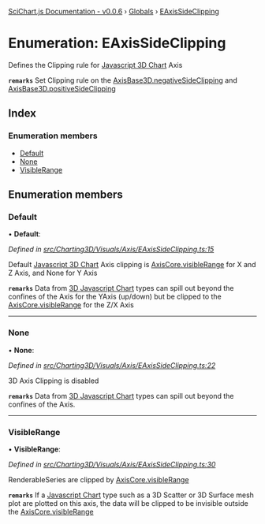 [SciChart.js Documentation - v0.0.6](../README.md) › [Globals](../globals.md) › [EAxisSideClipping](eaxissideclipping.md)

# Enumeration: EAxisSideClipping

Defines the Clipping rule for [Javascript 3D Chart](https://www.scichart.com/javascript-chart-features) Axis

**`remarks`** 
Set Clipping rule on the [AxisBase3D.negativeSideClipping](../classes/axisbase3d.md#negativesideclipping) and [AxisBase3D.positiveSideClipping](../classes/axisbase3d.md#positivesideclipping)

## Index

### Enumeration members

* [Default](eaxissideclipping.md#default)
* [None](eaxissideclipping.md#none)
* [VisibleRange](eaxissideclipping.md#visiblerange)

## Enumeration members

###  Default

• **Default**:

*Defined in [src/Charting3D/Visuals/Axis/EAxisSideClipping.ts:15](https://github.com/ABTSoftware/SciChart.Dev/blob/272ab7fc7f/Web/src/SciChart/src/Charting3D/Visuals/Axis/EAxisSideClipping.ts#L15)*

Default [Javascript 3D Chart](https://www.scichart.com/javascript-chart-features) Axis clipping is
[AxisCore.visibleRange](../classes/axiscore.md#visiblerange) for X and Z Axis, and None for Y Axis

**`remarks`** 
Data from [3D Javascript Chart](https://www.scichart.com/javascript-chart-features) types can spill
out beyond the confines of the Axis for the YAxis (up/down)
but be clipped to the [AxisCore.visibleRange](../classes/axiscore.md#visiblerange) for the Z/X Axis

___

###  None

• **None**:

*Defined in [src/Charting3D/Visuals/Axis/EAxisSideClipping.ts:22](https://github.com/ABTSoftware/SciChart.Dev/blob/272ab7fc7f/Web/src/SciChart/src/Charting3D/Visuals/Axis/EAxisSideClipping.ts#L22)*

3D Axis Clipping is disabled

**`remarks`** 
Data from [3D Javascript Chart](https://www.scichart.com/javascript-chart-features)
types can spill out beyond the confines of the Axis.

___

###  VisibleRange

• **VisibleRange**:

*Defined in [src/Charting3D/Visuals/Axis/EAxisSideClipping.ts:30](https://github.com/ABTSoftware/SciChart.Dev/blob/272ab7fc7f/Web/src/SciChart/src/Charting3D/Visuals/Axis/EAxisSideClipping.ts#L30)*

RenderableSeries are clipped by [AxisCore.visibleRange](../classes/axiscore.md#visiblerange)

**`remarks`** 
If a [Javascript Chart](https://www.scichart.com/javascript-chart-features) type such as a
3D Scatter or 3D Surface mesh plot are plotted on this axis,
the data will be clipped to be invisible outside the [AxisCore.visibleRange](../classes/axiscore.md#visiblerange)
